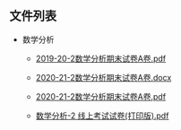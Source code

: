 

## 文件列表

- 数学分析

    - [2019-20-2数学分析期末试卷A卷.pdf](https://github.com/bjut-swift/BJUT-Helper/raw/master/%E6%95%B0%E5%AD%A6%E5%88%86%E6%9E%90/2019-20-2%E6%95%B0%E5%AD%A6%E5%88%86%E6%9E%90%E6%9C%9F%E6%9C%AB%E8%AF%95%E5%8D%B7A%E5%8D%B7.pdf)

    - [2020-21-2数学分析期末试卷A卷.docx](https://github.com/bjut-swift/BJUT-Helper/raw/master/%E6%95%B0%E5%AD%A6%E5%88%86%E6%9E%90/2020-21-2%E6%95%B0%E5%AD%A6%E5%88%86%E6%9E%90%E6%9C%9F%E6%9C%AB%E8%AF%95%E5%8D%B7A%E5%8D%B7.docx)

    - [2020-21-2数学分析期末试卷A卷.pdf](https://github.com/bjut-swift/BJUT-Helper/raw/master/%E6%95%B0%E5%AD%A6%E5%88%86%E6%9E%90/2020-21-2%E6%95%B0%E5%AD%A6%E5%88%86%E6%9E%90%E6%9C%9F%E6%9C%AB%E8%AF%95%E5%8D%B7A%E5%8D%B7.pdf)

    - [数学分析-2 线上考试试卷(打印版).pdf](https://github.com/bjut-swift/BJUT-Helper/raw/master/%E6%95%B0%E5%AD%A6%E5%88%86%E6%9E%90/%E6%95%B0%E5%AD%A6%E5%88%86%E6%9E%90-2%20%E7%BA%BF%E4%B8%8A%E8%80%83%E8%AF%95%E8%AF%95%E5%8D%B7%28%E6%89%93%E5%8D%B0%E7%89%88%29.pdf)

